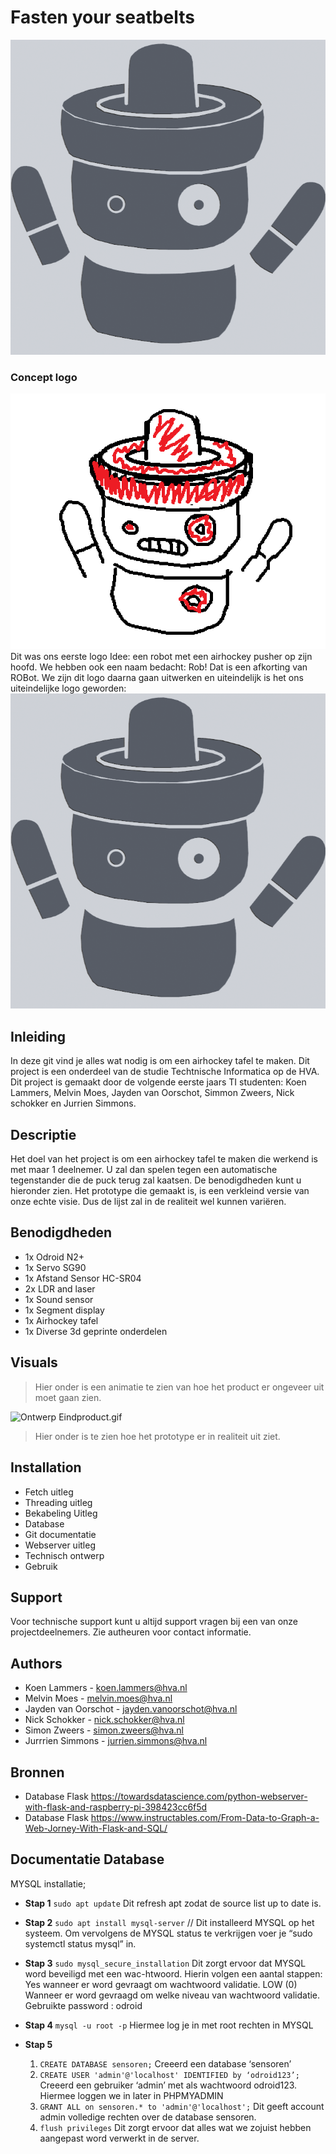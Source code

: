 # Fasten your seatbelts
![image](assets/images/printlogo.png)
### Concept logo
![image](assets/images/conceptlogo.png)
Dit was ons eerste logo Idee: een robot met een airhockey pusher op zijn hoofd. We hebben ook een naam bedacht: Rob! Dat is een afkorting van ROBot. We zijn dit logo daarna gaan uitwerken en uiteindelijk is het ons uiteindelijke logo geworden:
![image](assets/images/printlogo.png)

## Inleiding
In deze git vind je alles wat nodig is om een airhockey tafel te maken. Dit project is een onderdeel van de studie Techtnische Informatica op de HVA. Dit project is gemaakt door de volgende eerste jaars TI studenten: Koen Lammers, Melvin Moes, Jayden van Oorschot, Simmon Zweers, Nick schokker en Jurrien Simmons.

## Descriptie
Het doel van het project is om een airhockey tafel te maken die werkend is met maar 1 deelnemer. U zal dan spelen tegen een automatische tegenstander die de puck terug zal kaatsen. De benodigdheden kunt u hieronder zien. Het prototype die gemaakt is, is een verkleind versie van onze echte visie. Dus de lijst zal in de realiteit wel kunnen variëren.

## Benodigdheden
- 1x Odroid N2+
- 1x Servo SG90
- 1x Afstand Sensor HC-SR04
- 2x LDR and laser
- 1x Sound sensor
- 1x Segment display
- 1x Airhockey tafel
- 1x Diverse 3d geprinte onderdelen

## Visuals
> Hier onder is een animatie te zien van hoe het product er ongeveer uit moet gaan zien.

![Ontwerp Eindproduct.gif](./assets/gif/OntwerpEindproduct.gif)
> Hier onder is te zien hoe het prototype er in realiteit uit ziet.


## Installation
- Fetch uitleg
- Threading uitleg
- Bekabeling Uitleg
- Database
- Git documentatie
- Webserver uitleg
- Technisch ontwerp
- Gebruik

## Support
Voor technische support kunt u altijd support vragen bij een van onze projectdeelnemers. Zie autheuren voor contact informatie.

## Authors
- Koen Lammers        -   koen.lammers@hva.nl
- Melvin Moes         -   melvin.moes@hva.nl
- Jayden van Oorschot -   jayden.vanoorschot@hva.nl
- Nick Schokker       -   nick.schokker@hva.nl
- Simon Zweers        -   simon.zweers@hva.nl
- Jurrrien Simmons    -   jurrien.simmons@hva.nl


## Bronnen
- Database Flask
https://towardsdatascience.com/python-webserver-with-flask-and-raspberry-pi-398423cc6f5d
- Database Flask
https://www.instructables.com/From-Data-to-Graph-a-Web-Jorney-With-Flask-and-SQL/

## Documentatie Database
MYSQL installatie;

- **Stap 1**
    `sudo apt update`
    Dit refresh apt zodat de source list up to date is.

- **Stap 2**
    `sudo apt install mysql-server`         // Dit installeerd MYSQL op het systeem. Om vervolgens de MYSQL status te verkrijgen voer je “sudo systemctl status mysql” in.

- **Stap 3**
    `sudo mysql_secure_installation`
    Dit zorgt ervoor dat MYSQL word beveiligd met een wac-htwoord. Hierin volgen een aantal stappen:
    Yes wanneer er word gevraagt om wachtwoord validatie.
    LOW (0) Wanneer er word gevraagd om welke niveau van wachtwoord validatie.
    Gebruikte password : odroid

- **Stap 4**
    `mysql -u root -p`
    Hiermee log je in met root rechten in MYSQL

- **Stap 5**
    1.	`CREATE DATABASE sensoren;`
    Creeerd een database ‘sensoren’
    2.	 `CREATE USER 'admin'@'localhost' IDENTIFIED by ‘odroid123’;`
    Creeerd een gebruiker ‘admin’ met als wachtwoord odroid123. Hiermee loggen we in later in PHPMYADMIN
    3.	`GRANT ALL on sensoren.* to 'admin'@'localhost';`
    Dit geeft account admin volledige rechten over de database sensoren.
    4.	`flush privileges`
    Dit zorgt ervoor dat alles wat we zojuist hebben aangepast word verwerkt in de server.


